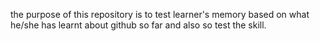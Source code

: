 the purpose of this repository is to test learner's memory based on what he/she has learnt about github so far and also so test the skill. 